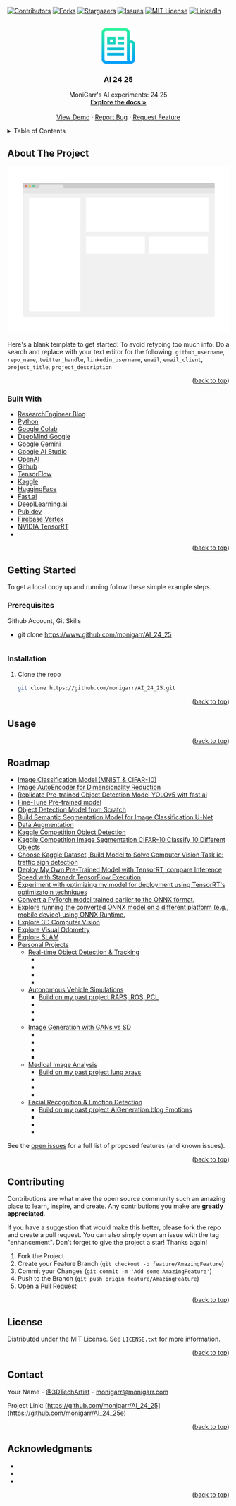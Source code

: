 <div id="top"></div>
<!--
*** Thanks for checking out the Best-README-Template. If you have a suggestion
*** that would make this better, please fork the repo and create a pull request
*** or simply open an issue with the tag "enhancement".
*** Don't forget to give the project a star!
*** Thanks again! Now go create something AMAZING! :D
-->



<!-- PROJECT SHIELDS -->
<!--
*** I'm using markdown "reference style" links for readability.
*** Reference links are enclosed in brackets [ ] instead of parentheses ( ).
*** See the bottom of this document for the declaration of the reference variables
*** for contributors-url, forks-url, etc. This is an optional, concise syntax you may use.
*** https://www.markdownguide.org/basic-syntax/#reference-style-links
-->
[![Contributors][contributors-shield]][contributors-url]
[![Forks][forks-shield]][forks-url]
[![Stargazers][stars-shield]][stars-url]
[![Issues][issues-shield]][issues-url]
[![MIT License][license-shield]][license-url]
[![LinkedIn][linkedin-shield]][linkedin-url]



<!-- PROJECT LOGO -->
<br />
<div align="center">
  <a href="https://github.com/monigarr/AI_24_25">
    <img src="images/logo.png" alt="Logo" width="80" height="80">
  </a>

<h3 align="center">AI 24 25</h3>

  <p align="center">
    MoniGarr's AI experiments: 24 25
    <br />
    <a href="https://github.com/monigarr/AI_24_25"><strong>Explore the docs »</strong></a>
    <br />
    <br />
    <a href="https://github.com/monigarr/AI_24_25">View Demo</a>
    ·
    <a href="https://github.com/monigarr/AI_24_25/issues">Report Bug</a>
    ·
    <a href="https://github.com/monigarr/AI_24_25/issues">Request Feature</a>
  </p>
</div>



<!-- TABLE OF CONTENTS -->
<details>
  <summary>Table of Contents</summary>
  <ol>
    <li>
      <a href="#about-the-project">About The Project</a>
      <ul>
        <li><a href="#built-with">Built With</a></li>
      </ul>
    </li>
    <li>
      <a href="#getting-started">Getting Started</a>
      <ul>
        <li><a href="#prerequisites">Prerequisites</a></li>
        <li><a href="#installation">Installation</a></li>
      </ul>
    </li>
    <li><a href="#usage">Usage</a></li>
    <li><a href="#roadmap">Roadmap</a></li>
    <li><a href="#contributing">Contributing</a></li>
    <li><a href="#license">License</a></li>
    <li><a href="#contact">Contact</a></li>
    <li><a href="#acknowledgments">Acknowledgments</a></li>
  </ol>
</details>



<!-- ABOUT THE PROJECT -->
## About The Project

[![Product Name Screen Shot][product-screenshot]](https://example.com)

Here's a blank template to get started: To avoid retyping too much info. Do a search and replace with your text editor for the following: `github_username`, `repo_name`, `twitter_handle`, `linkedin_username`, `email`, `email_client`, `project_title`, `project_description`

<p align="right">(<a href="#top">back to top</a>)</p>



### Built With

* [ResearchEngineer Blog](https://researchengineer.wordpress.com)
* [Python](https://python.org/)
* [Google Colab](https://colab.research.google.com)
* [DeepMind Google](https://deepmind.google/)
* [Google Gemini](https://www.gemini.com/)
* [Google AI Studio](https://aistudio.google.com/)
* [OpenAI](https://www.openai.com/)
* [Github](https://www.github.com)
* [TensorFlow](https://www.tensorflow.org)
* [Kaggle](https://www.kaggle.com)
* [HuggingFace](https://www.huggingface.io)
* [Fast.ai](https://www.fast.ai)
* [DeeplLearning.ai](https://www.deeplearning.ai/)
* [Pub.dev](https://www.pub.dev/)
* [Firebase Vertex](https://firebase.google.com/docs/vertex-ai)
* [NVIDIA TensorRT](https://developer.nvidia.com/tensorrt)
* []()


<p align="right">(<a href="#top">back to top</a>)</p>



<!-- GETTING STARTED -->
## Getting Started

To get a local copy up and running follow these simple example steps.

### Prerequisites

Github Account, Git Skills
* git clone https://www.github.com/monigarr/AI_24_25
  ```

### Installation

1. Clone the repo
   ```sh
   git clone https://github.com/monigarr/AI_24_25.git
   ```

<p align="right">(<a href="#top">back to top</a>)</p>



<!-- USAGE EXAMPLES -->
## Usage


<p align="right">(<a href="#top">back to top</a>)</p>



<!-- ROADMAP -->
## Roadmap

- [Image Classification Model (MNIST & CIFAR-10)](https://researchengineer.wordpress.com/2024/11/29/week-1-2-foundational-deep-learning-for-computer-vision/)
- [Image AutoEncoder for Dimensionality Reduction]()
- [Replicate Pre-trained Object Detection Model YOLOv5 witt fast.ai](https://researchengineer.wordpress.com/2024/11/29/week-1-2-foundational-deep-learning-for-computer-vision/)
- [Fine-Tune Pre-trained model]()
- [Object Detection Model from Scratch]()
- [Build Semantic Segmentation Model for Image Classification U-Net]()
- [Data Augmentation](https://researchengineer.wordpress.com/2024/11/30/week-3-4-deep-dive-into-computer-vision-techniques/)
- [Kaggle Competition Object Detection]()
- [Kaggle Competition Image Segmentation CIFAR-10 Classify 10 Different Objects]()
- [Choose Kaggle Dataset, Build Model to Solve Computer Vision Task ie: traffic sign detection]()
- [Deploy My Own Pre-Trained Model with TensorRT, compare Inference Speed with Stanadr TensorFlow Execution]()
- [Experiment with optimizing my model for deployment using TensorRT's optimizatoin techniques]()
- [Convert a PyTorch model trained earlier to the ONNX format.]()
- [Explore running the converted ONNX model on a different platform (e.g., mobile device) using ONNX Runtime.]()
- [Explore 3D Computer Vision]()
- [Explore Visual Odometry]()
- [Explore SLAM]()
- [Personal Projects]()
  - [Real-time Object Detection & Tracking]()
      - []()
      - []()
      - []()
      - []()
  - [Autonomous Vehicle Simulations]()
      - [Build on my past project RAPS, ROS, PCL]()
      - []()
      - []()
      - []()
  - [Image Generation with GANs vs SD](https://aiarts.medium.com/)
      - []()
      - []()
      - []()
      - []()
  - [Medical Image Analysis]()
      - [Build on my past project lung xrays]()
      - []()
      - []()
      - []()
  - [Facial Recognition & Emotion Detection]()
      - [Build on my past project AIGeneration.blog Emotions](https://www.aigeneration.blog)
      - []()
      - []()
      - []()


See the [open issues](https://github.com/monigarr/AI_24_25/issues) for a full list of proposed features (and known issues).

<p align="right">(<a href="#top">back to top</a>)</p>



<!-- CONTRIBUTING -->
## Contributing

Contributions are what make the open source community such an amazing place to learn, inspire, and create. Any contributions you make are **greatly appreciated**.

If you have a suggestion that would make this better, please fork the repo and create a pull request. You can also simply open an issue with the tag "enhancement".
Don't forget to give the project a star! Thanks again!

1. Fork the Project
2. Create your Feature Branch (`git checkout -b feature/AmazingFeature`)
3. Commit your Changes (`git commit -m 'Add some AmazingFeature'`)
4. Push to the Branch (`git push origin feature/AmazingFeature`)
5. Open a Pull Request

<p align="right">(<a href="#top">back to top</a>)</p>



<!-- LICENSE -->
## License

Distributed under the MIT License. See `LICENSE.txt` for more information.

<p align="right">(<a href="#top">back to top</a>)</p>



<!-- CONTACT -->
## Contact

Your Name - [@3DTechArtist](https://x.com/3DTechArtist) - monigarr@monigarr.com

Project Link: [https://github.com/monigarr/AI_24_25](https://github.com/monigarr/AI_24_25e)

<p align="right">(<a href="#top">back to top</a>)</p>



<!-- ACKNOWLEDGMENTS -->
## Acknowledgments

* []()
* []()
* []()

<p align="right">(<a href="#top">back to top</a>)</p>



<!-- MARKDOWN LINKS & IMAGES -->
<!-- https://www.markdownguide.org/basic-syntax/#reference-style-links -->
[contributors-shield]: https://img.shields.io/github/contributors/monigarr/AI_24_25.svg?style=for-the-badge
[contributors-url]: https://github.com/monigarr/AI_24_25/graphs/contributors
[forks-shield]: https://img.shields.io/github/forks/monigarr/AI_24_25.svg?style=for-the-badge
[forks-url]: https://github.com/monigarr/AI_24_25/network/members
[stars-shield]: https://img.shields.io/github/stars/monigarr/AI_24_25.svg?style=for-the-badge
[stars-url]: https://github.com/monigarr/AI_24_25/stargazers
[issues-shield]: https://img.shields.io/github/issues/monigarr/AI_24_25.svg?style=for-the-badge
[issues-url]: https://github.com/monigarr/AI_24_25/issues
[license-shield]: https://img.shields.io/github/license/monigarr/AI_24_25.svg?style=for-the-badge
[license-url]: https://github.com/monigarr/AI_24_25/blob/master/LICENSE.txt
[linkedin-shield]: https://img.shields.io/badge/-LinkedIn-black.svg?style=for-the-badge&logo=linkedin&colorB=555
[linkedin-url]: https://linkedin.com/in/3dtechartist
[product-screenshot]: images/screenshot.png
